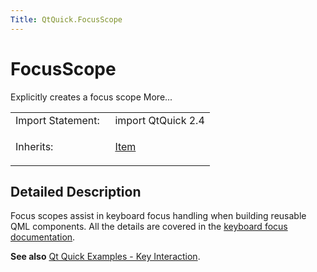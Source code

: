 ```yaml
---
Title: QtQuick.FocusScope
---
```

        
FocusScope
==========

<span class="subtitle"></span>
Explicitly creates a focus scope More...

<table>
<colgroup>
<col width="50%" />
<col width="50%" />
</colgroup>
<tbody>
<tr class="odd">
<td>Import Statement:</td>
<td>import QtQuick 2.4</td>
</tr>
<tr class="even">
<td>Inherits:</td>
<td><p><a href="QtQuick.Item.md">Item</a></p></td>
</tr>
</tbody>
</table>

<span id="details"></span>
Detailed Description
--------------------

Focus scopes assist in keyboard focus handling when building reusable QML components. All the details are covered in the [keyboard focus documentation](../QtQuick.qtquick-input-focus.md).

**See also** [Qt Quick Examples - Key Interaction](https://developer.ubuntu.comapps/qml/sdk-15.04.5/QtQuick.keyinteraction/).


